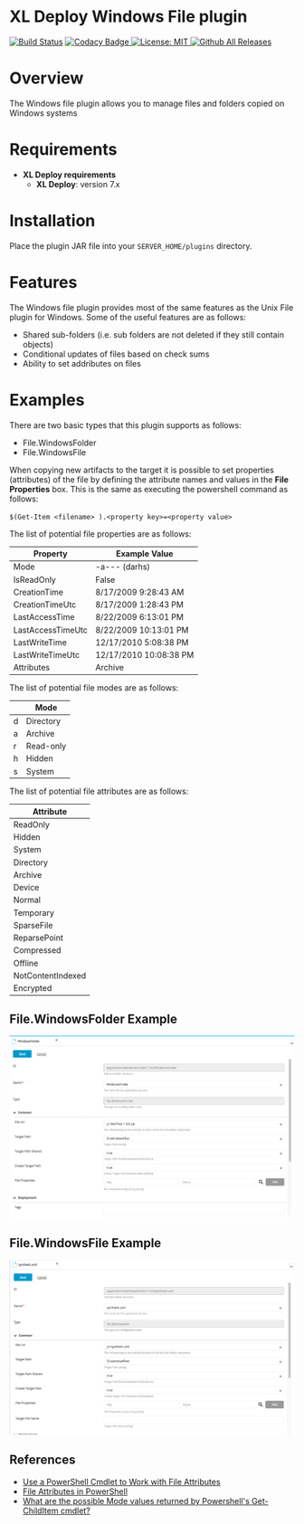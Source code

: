 # XL Deploy Windows File plugin

[![Build Status][xld-windows-file-plugin-travis-image]][xld-windows-file-plugin-travis-url]
[![Codacy Badge][xld-windows-file-plugin-codacy-image] ][xld-windows-file-plugin-codacy-url]
[![License: MIT][xld-windows-file-plugin-license-image] ][xld-windows-file-plugin-license-url]
[![Github All Releases][xld-windows-file-plugin-downloads-image] ]()

[xld-windows-file-plugin-travis-image]: https://travis-ci.org/xebialabs-community/xld-windows-file-plugin.svg?branch=master
[xld-windows-file-plugin-travis-url]: https://travis-ci.org/xebialabs-community/xld-windows-file-plugin
[xld-windows-file-plugin-codacy-image]: https://api.codacy.com/project/badge/Grade/cbe6e057aa2f447c9d6e4a3092f192ad
[xld-windows-file-plugin-codacy-url]: https://www.codacy.com/app/joris-dewinne/xld-windows-file-plugin
[xld-windows-file-plugin-code-climate-image]: https://codeclimate.com/github/xebialabs-community/xld-windows-file-plugin/badges/gpa.svg
[xld-windows-file-plugin-license-image]: https://img.shields.io/badge/License-MIT-yellow.svg
[xld-windows-file-plugin-license-url]: https://opensource.org/licenses/MIT
[xld-windows-file-plugin-downloads-image]: https://img.shields.io/github/downloads/xebialabs-community/xld-windows-file-plugin/total.svg

# Overview

The Windows file plugin allows you to manage files and folders copied on Windows systems

# Requirements 

* **XL Deploy requirements**
	* **XL Deploy**: version 7.x

# Installation 

Place the plugin JAR file into your `SERVER_HOME/plugins` directory. 

# Features 

The Windows file plugin provides most of the same features as the Unix File plugin for Windows.  Some of the useful features are as follows:

* Shared sub-folders (i.e. sub folders are not deleted if they still contain objects)
* Conditional updates of files based on check sums
* Ability to set addributes on files

# Examples

There are two basic types that this plugin supports as follows:
* File.WindowsFolder
* File.WindowsFile

When copying new artifacts to the target it is possible to set properties (attributes) of the file by defining the attribute names and values in the **File Properties** box.  This is the same as executing the powershell command as follows:

`$(Get-Item <filename> ).<property key>=<property value>`

The list of potential file properties are as follows:

| Property          | Example Value          |
|-------------------|------------------------|
| Mode              | -a--- (darhs)          |
| IsReadOnly        | False                  |
| CreationTime      | 8/17/2009 9:28:43 AM   |
| CreationTimeUtc   | 8/17/2009 1:28:43 PM   |
| LastAccessTime    | 8/22/2009 6:13:01 PM   |
| LastAccessTimeUtc | 8/22/2009 10:13:01 PM  |
| LastWriteTime     | 12/17/2010 5:08:38 PM  |
| LastWriteTimeUtc  | 12/17/2010 10:08:38 PM |
| Attributes        | Archive                |

The list of potential file modes are as follows:

|    |   Mode    |
|----|-----------|
| d  | Directory |
| a  | Archive   |
| r  | Read-only |
| h  | Hidden    |
| s  | System    |

The list of potential file attributes are as follows:


| Attribute         |
| ----------------- |
| ReadOnly          |
| Hidden            |
| System            |
| Directory         |
| Archive           |
| Device            |
| Normal            |
| Temporary         |
| SparseFile        |
| ReparsePoint      |
| Compressed        |
| Offline           |
| NotContentIndexed |
| Encrypted         |


## File.WindowsFolder Example


![image](docs/WindowsFile.FolderType.png)

## File.WindowsFile Example


![image](docs/WindowsFile.FileType.png)


## References
* [Use a PowerShell Cmdlet to Work with File Attributes](http://blogs.technet.com/b/heyscriptingguy/archive/2011/01/26/use-a-powershell-cmdlet-to-work-with-file-attributes.aspx)
* [File Attributes in PowerShell](https://mcpmag.com/articles/2012/03/20/powershell-dir-command-tricks.aspx)
* [What are the possible Mode values returned by Powershell's Get-ChildItem cmdlet?](http://stackoverflow.com/questions/4939802/what-are-the-possible-mode-values-returned-by-powershells-get-childitem-cmdlet)
